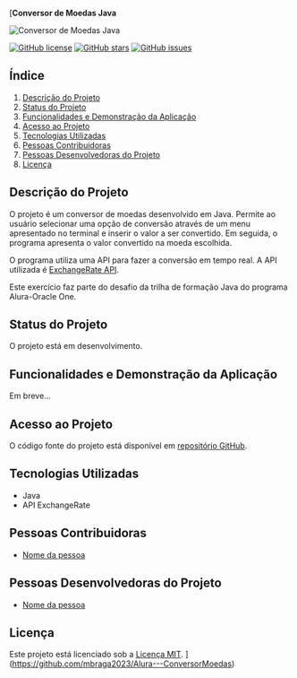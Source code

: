 [**Conversor de Moedas Java**

![Conversor de Moedas Java](https://example.com/capa.png)

[![GitHub license](https://img.shields.io/github/license/your/repository)](https://github.com/your/repository/blob/master/LICENSE)
[![GitHub stars](https://img.shields.io/github/stars/your/repository)](https://github.com/your/repository/stargazers)
[![GitHub issues](https://img.shields.io/github/issues/your/repository)](https://github.com/your/repository/issues)

## Índice
1. [Descrição do Projeto](#descrição-do-projeto)
2. [Status do Projeto](#status-do-projeto)
3. [Funcionalidades e Demonstração da Aplicação](#funcionalidades-e-demonstração-da-aplicação)
4. [Acesso ao Projeto](#acesso-ao-projeto)
5. [Tecnologias Utilizadas](#tecnologias-utilizadas)
6. [Pessoas Contribuidoras](#pessoas-contribuidoras)
7. [Pessoas Desenvolvedoras do Projeto](#pessoas-desenvolvedoras-do-projeto)
8. [Licença](#licença)

## Descrição do Projeto
O projeto é um conversor de moedas desenvolvido em Java. Permite ao usuário selecionar uma opção de conversão através de um menu apresentado no terminal e inserir o valor a ser convertido. Em seguida, o programa apresenta o valor convertido na moeda escolhida.

O programa utiliza uma API para fazer a conversão em tempo real. A API utilizada é [ExchangeRate API](https://app.exchangerate-api.com/).

Este exercício faz parte do desafio da trilha de formação Java do programa Alura-Oracle One.

## Status do Projeto
O projeto está em desenvolvimento.

## Funcionalidades e Demonstração da Aplicação
Em breve...

## Acesso ao Projeto
O código fonte do projeto está disponível em [repositório GitHub]([https://github.com/mbraga2023/Alura---ConversorMoedas]).

## Tecnologias Utilizadas
- Java
- API ExchangeRate

## Pessoas Contribuidoras
- [Nome da pessoa](https://github.com/alura)

## Pessoas Desenvolvedoras do Projeto
- [Nome da pessoa](https://github.com/mbraga2023)

## Licença
Este projeto está licenciado sob a [Licença MIT](https://github.com/your/repository/blob/master/LICENSE).
](https://github.com/mbraga2023/Alura---ConversorMoedas)
